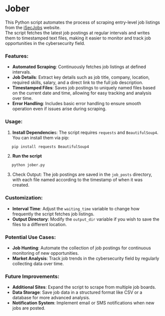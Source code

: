 # Jober
This Python script automates the process of scraping entry-level job listings from the [iSecJobs](https://isecjobs.com/) website.  
The script fetches the latest job postings at regular intervals and writes them to timestamped text files, making it easier to monitor and track job opportunities in the cybersecurity field.

### Features:
- **Automated Scraping**: Continuously fetches job listings at defined intervals.
- **Job Details**: Extract key details such as job title, company, location, required skills, salary, and a direct link to the full job description.
- **Timestamped Files**: Saves job postings to uniquely named files based on the current date and time, allowing for easy tracking and analysis over time.
- **Error Handling**: Includes basic error handling to ensure smooth operation even if issues arise during scraping.

### Usage:
1. **Install Dependencie**s: The script requires `requests` and `BeautifulSoup4`. You can install them via pip:
 ```bash
    pip install requests BeautifulSoup4
 ```
2. **Run the script**
 ```bash
    python jober.py
 ```
3. Check Output: The job postings are saved in the `job_posts` directory, with each file named according to the timestamp of when it was created.

### Customization:
- **Interval Time**: Adjust the `waiting_time` variable to change how frequently the script fetches job listings.
- **Output Directory**: Modify the `output_dir` variable if you wish to save the files to a different location.

### Potential Use Cases:
- **Job Hunting**: Automate the collection of job postings for continuous monitoring of new opportunities.
- **Market Analysis**: Track job trends in the cybersecurity field by regularly collecting data over time.

### Future Improvements:
- **Additional Sites**: Expand the script to scrape from multiple job boards.
- **Data Storage**: Save job data in a structured format like CSV or a database for more advanced analysis.
- **Notification System**: Implement email or SMS notifications when new jobs are posted.
